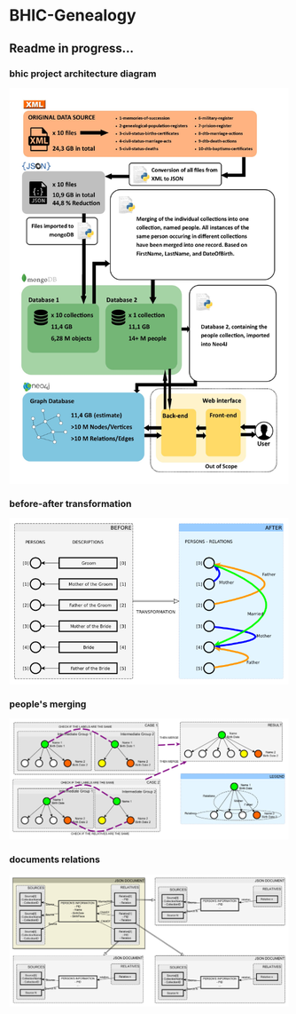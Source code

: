# BHIC-Genealogy
## Readme in progress...

### bhic project architecture diagram
![bhic project architecture diagram](https://github.com/eduardlopez/BHIC-Genealogy/blob/master/images/bhic-project-architecture-diagram.jpg)

### before-after transformation
![before-after transformation](https://github.com/eduardlopez/BHIC-Genealogy/blob/master/images/BEFORE-AFTER%20TRANSFORMATION.png)

### people's merging
![people's-merging](https://github.com/eduardlopez/BHIC-Genealogy/blob/master/images/people's-merging.png)

### documents relations
![before-after transformation](https://github.com/eduardlopez/BHIC-Genealogy/blob/master/images/mongo-to-neo-json_explanation.png)
